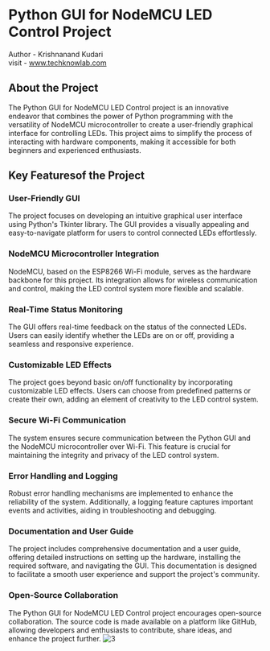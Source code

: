 # Python GUI for NodeMCU LED Control Project
Author - Krishnanand Kudari
<br>
visit - www.techknowlab.com

## About the Project
The Python GUI for NodeMCU LED Control project is an innovative endeavor that combines the power of Python programming with the versatility of NodeMCU microcontroller to create a user-friendly graphical interface for controlling LEDs. This project aims to simplify the process of interacting with hardware components, making it accessible for both beginners and experienced enthusiasts.
## Key Featuresof the Project
### User-Friendly GUI
The project focuses on developing an intuitive graphical user interface using Python's Tkinter library. The GUI provides a visually appealing and easy-to-navigate platform for users to control connected LEDs effortlessly.

### NodeMCU Microcontroller Integration
NodeMCU, based on the ESP8266 Wi-Fi module, serves as the hardware backbone for this project. Its integration allows for wireless communication and control, making the LED control system more flexible and scalable.
### Real-Time Status Monitoring
The GUI offers real-time feedback on the status of the connected LEDs. Users can easily identify whether the LEDs are on or off, providing a seamless and responsive experience.
### Customizable LED Effects
The project goes beyond basic on/off functionality by incorporating customizable LED effects. Users can choose from predefined patterns or create their own, adding an element of creativity to the LED control system.
### Secure Wi-Fi Communication
The system ensures secure communication between the Python GUI and the NodeMCU microcontroller over Wi-Fi. This feature is crucial for maintaining the integrity and privacy of the LED control system.
### Error Handling and Logging
Robust error handling mechanisms are implemented to enhance the reliability of the system. Additionally, a logging feature captures important events and activities, aiding in troubleshooting and debugging.
### Documentation and User Guide
The project includes comprehensive documentation and a user guide, offering detailed instructions on setting up the hardware, installing the required software, and navigating the GUI. This documentation is designed to facilitate a smooth user experience and support the project's community.
### Open-Source Collaboration
The Python GUI for NodeMCU LED Control project encourages open-source collaboration. The source code is made available on a platform like GitHub, allowing developers and enthusiasts to contribute, share ideas, and enhance the project further.
![3](https://github.com/techknowlab/Python-GUI-for-NodeMCU-LED-Control-Project/assets/52469430/f43aaffa-11f3-4366-be3c-a9be2d06f9a8)
